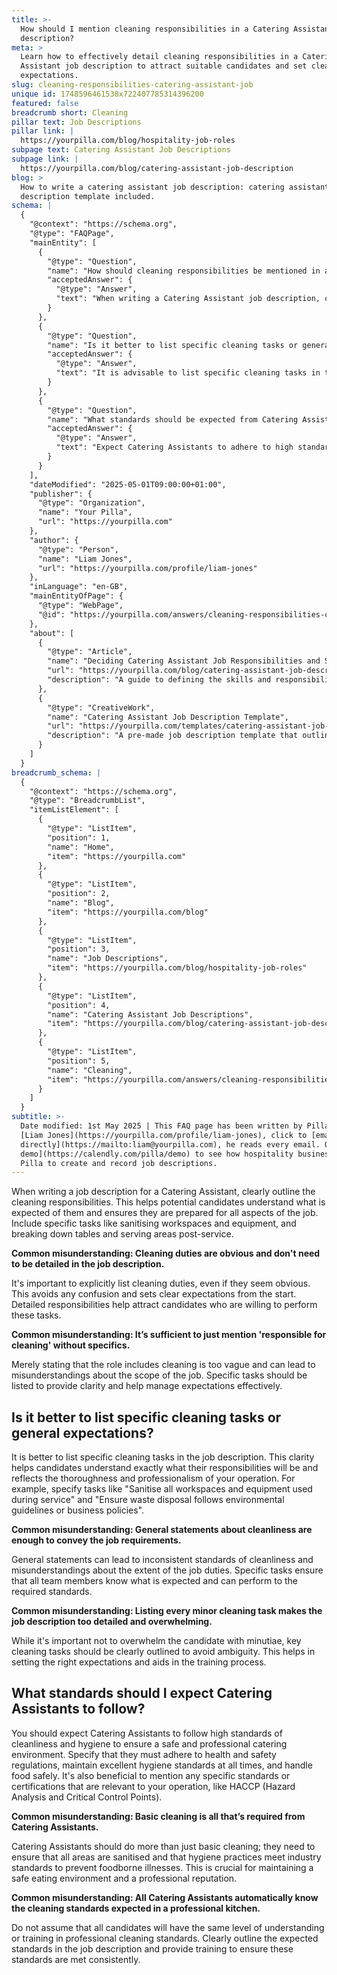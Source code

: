 ```yaml
---
title: >-
  How should I mention cleaning responsibilities in a Catering Assistant job
  description?
meta: >
  Learn how to effectively detail cleaning responsibilities in a Catering
  Assistant job description to attract suitable candidates and set clear
  expectations.
slug: cleaning-responsibilities-catering-assistant-job
unique id: 1748596461538x722407785314396200
featured: false
breadcrumb short: Cleaning
pillar text: Job Descriptions
pillar link: |
  https://yourpilla.com/blog/hospitality-job-roles
subpage text: Catering Assistant Job Descriptions
subpage link: |
  https://yourpilla.com/blog/catering-assistant-job-description
blog: >
  How to write a catering assistant job description: catering assistant job
  description template included.
schema: |
  {
    "@context": "https://schema.org",
    "@type": "FAQPage",
    "mainEntity": [
      {
        "@type": "Question",
        "name": "How should cleaning responsibilities be mentioned in a Catering Assistant job description?",
        "acceptedAnswer": {
          "@type": "Answer",
          "text": "When writing a Catering Assistant job description, clearly outline the cleaning responsibilities to ensure candidates understand the expectations. Include specific tasks such as sanitising workspaces and equipment, and breaking down tables and serving areas post-service. It's important to list these duties explicitly to avoid confusion and set clear expectations."
        }
      },
      {
        "@type": "Question",
        "name": "Is it better to list specific cleaning tasks or general expectations in a job description?",
        "acceptedAnswer": {
          "@type": "Answer",
          "text": "It is advisable to list specific cleaning tasks in the job description. This helps candidates understand their responsibilities clearly, promoting consistency and professionalism. Specify tasks such as sanitising all workspaces and equipment used during service and ensuring waste disposal complies with environmental guidelines or business policies."
        }
      },
      {
        "@type": "Question",
        "name": "What standards should be expected from Catering Assistants regarding cleanliness?",
        "acceptedAnswer": {
          "@type": "Answer",
          "text": "Expect Catering Assistants to adhere to high standards of cleanliness and hygiene, following health and safety regulations consistently. They should maintain excellent hygiene, handle food safely, and meet any specific certifications relevant to your operation, such as HACCP. Ensure these standards are communicated clearly in the job description and reinforced through training."
        }
      }
    ],
    "dateModified": "2025-05-01T09:00:00+01:00",
    "publisher": {
      "@type": "Organization",
      "name": "Your Pilla",
      "url": "https://yourpilla.com"
    },
    "author": {
      "@type": "Person",
      "name": "Liam Jones",
      "url": "https://yourpilla.com/profile/liam-jones"
    },
    "inLanguage": "en-GB",
    "mainEntityOfPage": {
      "@type": "WebPage",
      "@id": "https://yourpilla.com/answers/cleaning-responsibilities-catering-assistant-job"
    },
    "about": [
      {
        "@type": "Article",
        "name": "Deciding Catering Assistant Job Responsibilities and Skills",
        "url": "https://yourpilla.com/blog/catering-assistant-job-description",
        "description": "A guide to defining the skills and responsibilities for Catering Assistant roles, ensuring a comprehensive understanding for job-seekers."
      },
      {
        "@type": "CreativeWork",
        "name": "Catering Assistant Job Description Template",
        "url": "https://yourpilla.com/templates/catering-assistant-job-description",
        "description": "A pre-made job description template that outlines the roles and responsibilities of a Catering Assistant, including detailed cleaning tasks."
      }
    ]
  }
breadcrumb_schema: |
  {
    "@context": "https://schema.org",
    "@type": "BreadcrumbList",
    "itemListElement": [
      {
        "@type": "ListItem",
        "position": 1,
        "name": "Home",
        "item": "https://yourpilla.com"
      },
      {
        "@type": "ListItem",
        "position": 2,
        "name": "Blog",
        "item": "https://yourpilla.com/blog"
      },
      {
        "@type": "ListItem",
        "position": 3,
        "name": "Job Descriptions",
        "item": "https://yourpilla.com/blog/hospitality-job-roles"
      },
      {
        "@type": "ListItem",
        "position": 4,
        "name": "Catering Assistant Job Descriptions",
        "item": "https://yourpilla.com/blog/catering-assistant-job-description"
      },
      {
        "@type": "ListItem",
        "position": 5,
        "name": "Cleaning",
        "item": "https://yourpilla.com/answers/cleaning-responsibilities-catering-assistant-job"
      }
    ]
  }
subtitle: >-
  Date modified: 1st May 2025 | This FAQ page has been written by Pilla Founder,
  [Liam Jones](https://yourpilla.com/profile/liam-jones), click to [email Liam
  directly](https://mailto:liam@yourpilla.com), he reads every email. Or [book a
  demo](https://calendly.com/pilla/demo) to see how hospitality businesses use
  Pilla to create and record job descriptions.
---
```

When writing a job description for a Catering Assistant, clearly outline the cleaning responsibilities. This helps potential candidates understand what is expected of them and ensures they are prepared for all aspects of the job. Include specific tasks like sanitising workspaces and equipment, and breaking down tables and serving areas post-service.

**Common misunderstanding: Cleaning duties are obvious and don't need to be detailed in the job description.**

It's important to explicitly list cleaning duties, even if they seem obvious. This avoids any confusion and sets clear expectations from the start. Detailed responsibilities help attract candidates who are willing to perform these tasks.

**Common misunderstanding: It’s sufficient to just mention 'responsible for cleaning' without specifics.**

Merely stating that the role includes cleaning is too vague and can lead to misunderstandings about the scope of the job. Specific tasks should be listed to provide clarity and help manage expectations effectively.

## Is it better to list specific cleaning tasks or general expectations?

It is better to list specific cleaning tasks in the job description. This clarity helps candidates understand exactly what their responsibilities will be and reflects the thoroughness and professionalism of your operation. For example, specify tasks like "Sanitise all workspaces and equipment used during service" and "Ensure waste disposal follows environmental guidelines or business policies".

**Common misunderstanding: General statements about cleanliness are enough to convey the job requirements.**

General statements can lead to inconsistent standards of cleanliness and misunderstandings about the extent of the job duties. Specific tasks ensure that all team members know what is expected and can perform to the required standards.

**Common misunderstanding: Listing every minor cleaning task makes the job description too detailed and overwhelming.**

While it's important not to overwhelm the candidate with minutiae, key cleaning tasks should be clearly outlined to avoid ambiguity. This helps in setting the right expectations and aids in the training process.

## What standards should I expect Catering Assistants to follow?

You should expect Catering Assistants to follow high standards of cleanliness and hygiene to ensure a safe and professional catering environment. Specify that they must adhere to health and safety regulations, maintain excellent hygiene standards at all times, and handle food safely. It's also beneficial to mention any specific standards or certifications that are relevant to your operation, like HACCP (Hazard Analysis and Critical Control Points).

**Common misunderstanding: Basic cleaning is all that’s required from Catering Assistants.**

Catering Assistants should do more than just basic cleaning; they need to ensure that all areas are sanitised and that hygiene practices meet industry standards to prevent foodborne illnesses. This is crucial for maintaining a safe eating environment and a professional reputation.

**Common misunderstanding: All Catering Assistants automatically know the cleaning standards expected in a professional kitchen.**

Do not assume that all candidates will have the same level of understanding or training in professional cleaning standards. Clearly outline the expected standards in the job description and provide training to ensure these standards are met consistently.
